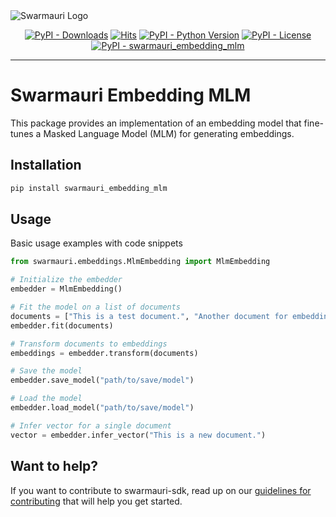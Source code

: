 
<picture>
  <source media="(prefers-color-scheme: dark)"  srcset="https://res.cloudinary.com/dryedzrlo/image/upload/v1757724629/swarmauri_brand_frag_light_mg8cmd.png">
  <source media="(prefers-color-scheme: light)" srcset="https://res.cloudinary.com/dryedzrlo/image/upload/v1757724629/swarmauri_brand_frag_dark_tzjuja.png">
  <!-- Fallback below (see #2) -->
  <img alt="Swarmauri Logo" src="https://res.cloudinary.com/dryedzrlo/image/upload/v1757724629/swarmauri_brand_frag_dark_tzjuja.png">
</picture>

<p align="center">
    <a href="https://pypi.org/project/swarmauri_embedding_mlm/">
        <img src="https://img.shields.io/pypi/dm/swarmauri_embedding_mlm" alt="PyPI - Downloads"/></a>
    <a href="https://hits.sh/github.com/swarmauri/swarmauri-sdk/tree/master/pkgs/community/swarmauri_embedding_mlm/">
        <img alt="Hits" src="https://hits.sh/github.com/swarmauri/swarmauri-sdk/tree/master/pkgs/community/swarmauri_embedding_mlm.svg"/></a>
    <a href="https://pypi.org/project/swarmauri_embedding_mlm/">
        <img src="https://img.shields.io/pypi/pyversions/swarmauri_embedding_mlm" alt="PyPI - Python Version"/></a>
    <a href="https://pypi.org/project/swarmauri_embedding_mlm/">
        <img src="https://img.shields.io/pypi/l/swarmauri_embedding_mlm" alt="PyPI - License"/></a>
    <a href="https://pypi.org/project/swarmauri_embedding_mlm/">
        <img src="https://img.shields.io/pypi/v/swarmauri_embedding_mlm?label=swarmauri_embedding_mlm&color=green" alt="PyPI - swarmauri_embedding_mlm"/></a>
</p>

---

# Swarmauri Embedding MLM

This package provides an implementation of an embedding model that fine-tunes a Masked Language Model (MLM) for generating embeddings.

## Installation

```bash
pip install swarmauri_embedding_mlm
```

## Usage
Basic usage examples with code snippets
```python
from swarmauri.embeddings.MlmEmbedding import MlmEmbedding

# Initialize the embedder
embedder = MlmEmbedding()

# Fit the model on a list of documents
documents = ["This is a test document.", "Another document for embedding."]
embedder.fit(documents)

# Transform documents to embeddings
embeddings = embedder.transform(documents)

# Save the model
embedder.save_model("path/to/save/model")

# Load the model
embedder.load_model("path/to/save/model")

# Infer vector for a single document
vector = embedder.infer_vector("This is a new document.")
```

## Want to help?

If you want to contribute to swarmauri-sdk, read up on our [guidelines for contributing](https://github.com/swarmauri/swarmauri-sdk/blob/master/contributing.md) that will help you get started.


